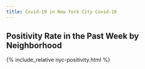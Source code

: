```yaml
---
title: Covid-19 in New York City Covid-19 
---
```


## Positivity Rate in the Past Week by Neighborhood

{% include_relative nyc-positivity.html %}